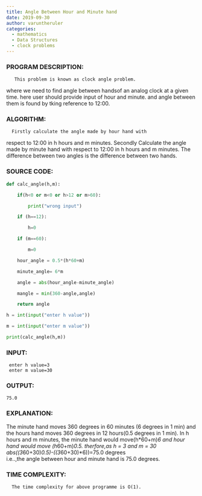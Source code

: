 ```yaml
---
title: Angle Between Hour and Minute hand
date: 2019-09-30
author: varuntheruler
categories:
  - mathematics
  - Data Structures
  - clock problems
---
```


### PROGRAM DESCRIPTION:
       This problem is known as clock angle problem.
where we need to find angle between handsof an analog
clock at a given time.
       here user should provide input of hour and minute.
and angle between them is found by tking reference to 12:00.

### ALGORITHM:
      Firstly calculate the angle made by hour hand with 
respect to 12:00 in h hours and m minutes.
      Secondly Calculate the angle made by minute hand with respect
to 12:00 in h hours and m minutes.
      The difference between two angles is the difference between
two hands.

### SOURCE CODE:
```python
def calc_angle(h,m):

    if(h<0 or m<0 or h>12 or m>60):

        print("wrong input")

    if (h==12):

        h=0

    if (m==60):

        m=0

    hour_angle = 0.5*(h*60+m)

    minute_angle= 6*m

    angle = abs(hour_angle-minute_angle)

    mangle = min(360-angle,angle)

    return angle

h = int(input("enter h value"))

m = int(input("enter m value"))

print(calc_angle(h,m))

```

### INPUT:
     enter h value=3
     enter m value=30

### OUTPUT:
    75.0

### EXPLANATION:
The minute hand moves 360 degrees in 60 minutes (6 degrees in 1 min)
and the hours hand moves 360 degrees in 12 hours(0.5 degrees in 1 min).
     In h hours and m minutes, the minute hand would move(h*60+m)*6
and hour hand would move (h*60+m)*0.5.
       therfore,as h = 3 and m = 30<br />
                   abs((3*60+30)*0.5)-((3*60+30)*6))=75.0 degrees
                   <br />
   i.e..,the angle between hour and minute hand is 75.0 degrees.


### TIME COMPLEXITY:
      The time complexity for above programme is O(1).